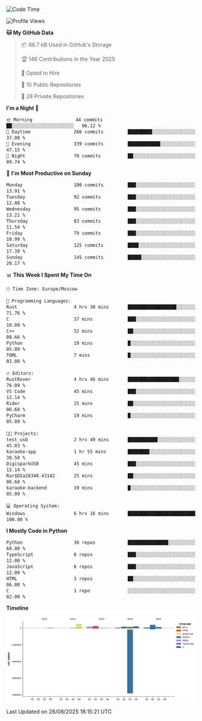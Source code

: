 <!--START_SECTION:waka-->
![Code Time](http://img.shields.io/badge/Code%20Time-806%20hrs%2018%20mins-blue)

![Profile Views](http://img.shields.io/badge/Profile%20Views-0-blue)

**🐱 My GitHub Data** 

> 📦 66.7 kB Used in GitHub's Storage 
 > 
> 🏆 146 Contributions in the Year 2025
 > 
> 💼 Opted to Hire
 > 
> 📜 10 Public Repositories 
 > 
> 🔑 28 Private Repositories 
 > 
**I'm a Night 🦉** 

```text
🌞 Morning                44 commits          ██░░░░░░░░░░░░░░░░░░░░░░░   06.12 % 
🌆 Daytime                266 commits         █████████░░░░░░░░░░░░░░░░   37.00 % 
🌃 Evening                339 commits         ████████████░░░░░░░░░░░░░   47.15 % 
🌙 Night                  70 commits          ██░░░░░░░░░░░░░░░░░░░░░░░   09.74 % 
```
📅 **I'm Most Productive on Sunday** 

```text
Monday                   100 commits         ███░░░░░░░░░░░░░░░░░░░░░░   13.91 % 
Tuesday                  92 commits          ███░░░░░░░░░░░░░░░░░░░░░░   12.80 % 
Wednesday                95 commits          ███░░░░░░░░░░░░░░░░░░░░░░   13.21 % 
Thursday                 83 commits          ███░░░░░░░░░░░░░░░░░░░░░░   11.54 % 
Friday                   79 commits          ███░░░░░░░░░░░░░░░░░░░░░░   10.99 % 
Saturday                 125 commits         ████░░░░░░░░░░░░░░░░░░░░░   17.39 % 
Sunday                   145 commits         █████░░░░░░░░░░░░░░░░░░░░   20.17 % 
```


📊 **This Week I Spent My Time On** 

```text
🕑︎ Time Zone: Europe/Moscow

💬 Programming Languages: 
Rust                     4 hrs 30 mins       ██████████████████░░░░░░░   71.76 % 
C                        37 mins             ███░░░░░░░░░░░░░░░░░░░░░░   10.09 % 
C++                      32 mins             ██░░░░░░░░░░░░░░░░░░░░░░░   08.66 % 
Python                   19 mins             █░░░░░░░░░░░░░░░░░░░░░░░░   05.09 % 
TOML                     7 mins              █░░░░░░░░░░░░░░░░░░░░░░░░   02.08 % 

🔥 Editors: 
RustRover                4 hrs 46 mins       ███████████████████░░░░░░   76.09 % 
VS Code                  45 mins             ███░░░░░░░░░░░░░░░░░░░░░░   12.14 % 
Rider                    25 mins             ██░░░░░░░░░░░░░░░░░░░░░░░   06.68 % 
PyCharm                  19 mins             █░░░░░░░░░░░░░░░░░░░░░░░░   05.09 % 

🐱‍💻 Projects: 
test_usb                 2 hrs 49 mins       ███████████░░░░░░░░░░░░░░   45.03 % 
karaoke-app              1 hr 55 mins        ████████░░░░░░░░░░░░░░░░░   30.58 % 
DigisparkUSB             45 mins             ███░░░░░░░░░░░░░░░░░░░░░░   12.14 % 
Rar$DIa28348.43142       25 mins             ██░░░░░░░░░░░░░░░░░░░░░░░   06.68 % 
karaoke-backend          19 mins             █░░░░░░░░░░░░░░░░░░░░░░░░   05.09 % 

💻 Operating System: 
Windows                  6 hrs 16 mins       █████████████████████████   100.00 % 
```

**I Mostly Code in Python** 

```text
Python                   30 repos            ███████████████░░░░░░░░░░   60.00 % 
TypeScript               6 repos             ███░░░░░░░░░░░░░░░░░░░░░░   12.00 % 
JavaScript               6 repos             ███░░░░░░░░░░░░░░░░░░░░░░   12.00 % 
HTML                     3 repos             ██░░░░░░░░░░░░░░░░░░░░░░░   06.00 % 
C                        1 repo              ░░░░░░░░░░░░░░░░░░░░░░░░░   02.00 % 
```



**Timeline**

![Lines of Code chart](https://raw.githubusercontent.com/adlemx/adlemx/main/assets/bar_graph.png)


 Last Updated on 28/08/2025 18:15:21 UTC
<!--END_SECTION:waka-->
